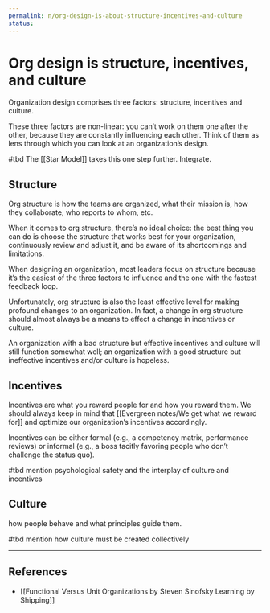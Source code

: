```yaml
---
permalink: n/org-design-is-about-structure-incentives-and-culture
status: 
---
```

# Org design is structure, incentives, and culture

Organization design comprises three factors: structure, incentives and culture.

These three factors are non-linear: you can’t work on them one after the other, because they are constantly influencing each other. Think of them as lens through which you can look at an organization’s design.

#tbd The [[Star Model]] takes this one step further. Integrate.

## Structure

Org structure is how the teams are organized, what their mission is, how they collaborate, who reports to whom, etc.

When it comes to org structure, there’s no ideal choice: the best thing you can do is choose the structure that works best for your organization, continuously review and adjust it, and be aware of its shortcomings and limitations.

When designing an organization, most leaders focus on structure because it’s the easiest of the three factors to influence and the one with the fastest feedback loop.

Unfortunately, org structure is also the least effective level for making profound changes to an organization. In fact, a change in org structure should almost always be a means to effect a change in incentives or culture.

An organization with a bad structure but effective incentives and culture will still function somewhat well; an organization with a good structure but ineffective incentives and/or culture is hopeless.

## Incentives

Incentives are what you reward people for and how you reward them. We should always keep in mind that [[Evergreen notes/We get what we reward for]] and optimize our organization’s incentives accordingly.

Incentives can be either formal (e.g., a competency matrix, performance reviews) or informal (e.g., a boss tacitly favoring people who don’t challenge the status quo).

#tbd mention psychological safety and the interplay of culture and incentives

## Culture

how people behave and what principles guide them.

#tbd mention how culture must be created collectively

- - -

## References

- [[Functional Versus Unit Organizations  by Steven Sinofsky  Learning by Shipping]]
